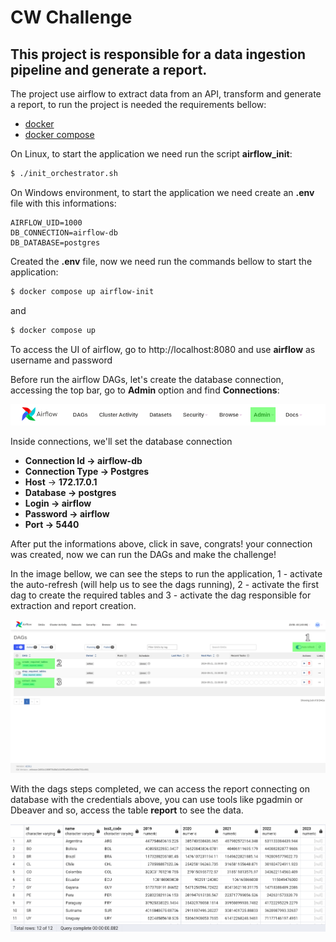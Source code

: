 # CW Challenge

## This project is responsible for a data ingestion pipeline and generate a report.


The project use airflow to extract data from an API, transform and generate a report, to run the project is needed the requirements bellow:

- [docker](https://www.docker.com/get-started/)
- [docker compose](https://docs.docker.com/compose/install/)


On Linux, to start the application we need run the script <b>airflow_init</b>:
```bash
$ ./init_orchestrator.sh
```

On Windows environment, to start the application we need create an **.env** file with this informations:

```text
AIRFLOW_UID=1000
DB_CONNECTION=airflow-db
DB_DATABASE=postgres
```
Created the **.env** file, now we need run the commands bellow to start the application:
```bash
$ docker compose up airflow-init
```
and

```bash
$ docker compose up
```

To access the UI of airflow, go to http://localhost:8080 and use **airflow** as username and password

Before run the airflow DAGs, let's create the database connection, accessing the top bar, go to **Admin** option and find **Connections**:

![Admin](readme_images/admin.png)

Inside connections, we'll set the database connection

- **Connection Id -> airflow-db**
- **Connection Type -> Postgres**
- **Host** -> **172.17.0.1**
- **Database -> postgres**
- **Login -> airflow**
- **Password -> airflow**
- **Port -> 5440**

After put the informations above, click in save, congrats! your connection was created, now we can run the DAGs and make the challenge!

In the image bellow, we can see the steps to run the application, 1 - activate the auto-refresh (will help us to see the dags running), 2 - activate the first dag to create the required tables and 3 - activate the dag responsible for extraction and report creation.

![dags](readme_images/dags.png)



With the dags steps completed, we can access the report connecting on database with the credentials above, you can use tools like pgadmin or Dbeaver and so, access the table **report** to see the data.

![result](readme_images/result.png)
